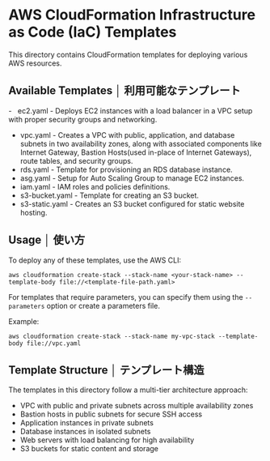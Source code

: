 AWS CloudFormation Infrastructure as Code (IaC) Templates
============================


This directory contains CloudFormation templates for deploying various AWS resources.

Available Templates │ 利用可能なテンプレート
-------------------

-   ec2.yaml - Deploys EC2 instances with a load balancer in a VPC setup with proper security groups and networking.
-   vpc.yaml - Creates a VPC with public, application, and database subnets in two availability zones, along with associated components like Internet Gateway, Bastion Hosts(used in-place of Internet Gateways), route tables, and security groups.
-   rds.yaml - Template for provisioning an RDS database instance.
-   asg.yaml - Setup for Auto Scaling Group to manage EC2 instances.
-   iam.yaml - IAM roles and policies definitions.
-   s3-bucket.yaml - Template for creating an S3 bucket.
-   s3-static.yaml - Creates an S3 bucket configured for static website hosting.

Usage │ 使い方
-----


To deploy any of these templates, use the AWS CLI:

```source-shell
aws cloudformation create-stack --stack-name <your-stack-name> --template-body file://<template-file-path.yaml>
```

For templates that require parameters, you can specify them using the `--parameters` option or create a parameters file.

Example:

```source-shell
aws cloudformation create-stack --stack-name my-vpc-stack --template-body file://vpc.yaml
```

Template Structure │ テンプレート構造
---------------------

The templates in this directory follow a multi-tier architecture approach:

-   VPC with public and private subnets across multiple availability zones
-   Bastion hosts in public subnets for secure SSH access
-   Application instances in private subnets
-   Database instances in isolated subnets
-   Web servers with load balancing for high availability
-   S3 buckets for static content and storage
